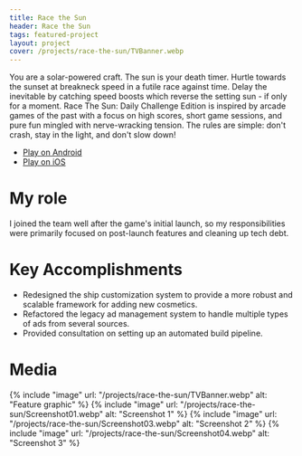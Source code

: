 ```yaml
---
title: Race the Sun
header: Race the Sun
tags: featured-project
layout: project
cover: /projects/race-the-sun/TVBanner.webp
---
```


You are a solar-powered craft. The sun is your death timer. Hurtle towards the sunset at breakneck speed in a futile race against time. Delay the inevitable by catching speed boosts which reverse the setting sun - if only for a moment. Race The Sun: Daily Challenge Edition is inspired by arcade games of the past with a focus on high scores, short game sessions, and pure fun mingled with nerve-wracking tension. The rules are simple: don't crash, stay in the light, and don't slow down!

* [Play on Android](https://play.google.com/store/apps/details?id=com.flippfly.racethesun)
* [Play on iOS](https://apps.apple.com/us/app/race-the-sun-challenge-edition/id1454414817)

# My role
I joined the team well after the game's initial launch, so my responsibilities were primarily focused on post-launch features and cleaning up tech debt.

# Key Accomplishments
* Redesigned the ship customization system to provide a more robust and  scalable framework for adding new cosmetics.
* Refactored the legacy ad management system to handle multiple types of ads from several sources.
* Provided consultation on setting up an automated build pipeline.

# Media
{% include "image" url: "/projects/race-the-sun/TVBanner.webp" alt: "Feature graphic" %}
{% include "image" url: "/projects/race-the-sun/Screenshot01.webp" alt: "Screenshot 1" %}
{% include "image" url: "/projects/race-the-sun/Screenshot03.webp" alt: "Screenshot 2" %}
{% include "image" url: "/projects/race-the-sun/Screenshot04.webp" alt: "Screenshot 3" %}